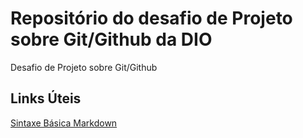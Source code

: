 # Repositório do desafio de Projeto sobre Git/Github da DIO
Desafio de Projeto sobre Git/Github


## Links Úteis
[Sintaxe Básica Markdown](https://www.markdownguide.org/basic-syntax/)
